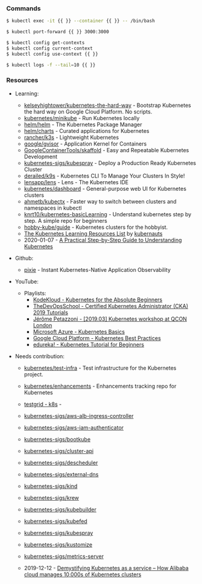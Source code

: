 ### Commands

```bash
$ kubectl exec -it {{ }} --container {{ }} -- /bin/bash

$ kubectl port-forward {{ }} 3000:3000

$ kubectl config get-contexts
$ kubectl config current-context
$ kubectl config use-context {{ }}

$ kubectl logs -f --tail=10 {{ }}
```

### Resources

- Learning:
    - [kelseyhightower/kubernetes-the-hard-way](https://github.com/kelseyhightower/kubernetes-the-hard-way/) - Bootstrap Kubernetes the hard way on Google Cloud Platform. No scripts.
    - [kubernetes/minikube](https://github.com/kubernetes/minikube) - Run Kubernetes locally
    - [helm/helm](https://github.com/helm/helm) - The Kubernetes Package Manager
    - [helm/charts](https://github.com/helm/charts) - Curated applications for Kubernetes
    - [rancher/k3s](https://github.com/rancher/k3s) - Lightweight Kubernetes
    - [google/gvisor](https://github.com/google/gvisor) - Application Kernel for Containers
    - [GoogleContainerTools/skaffold](https://github.com/GoogleContainerTools/skaffold) - Easy and Repeatable Kubernetes Development
    - [kubernetes-sigs/kubespray](https://github.com/kubernetes-sigs/kubespray) - Deploy a Production Ready Kubernetes Cluster
    - [derailed/k9s](https://github.com/derailed/k9s) - Kubernetes CLI To Manage Your Clusters In Style!
    - [lensapp/lens](https://github.com/lensapp/lens) - Lens - The Kubernetes IDE
    - [kubernetes/dashboard](https://github.com/kubernetes/dashboard) - General-purpose web UI for Kubernetes clusters
    - [ahmetb/kubectx](https://github.com/ahmetb/kubectx) - Faster way to switch between clusters and namespaces in kubectl
    - [knrt10/kubernetes-basicLearning](https://github.com/knrt10/kubernetes-basicLearning/) - Understand kubernetes step by step. A simple repo for beginners
    - [hobby-kube/guide](https://github.com/hobby-kube/guide) - Kubernetes clusters for the hobbyist.
    - [The Kubernetes Learning Resources List](https://docs.google.com/spreadsheets/d/10NltoF_6y3mBwUzQ4bcQLQfCE1BWSgUDcJXy-Qp2JEU/) by [kubernauts](https://twitter.com/kubernauts)
    - 2020-01-07 - [A Practical Step-by-Step Guide to Understanding Kubernetes](https://medium.com/better-programming/a-practical-step-by-step-guide-to-understanding-kubernetes-d8be7f82e533)

- Github:
    - [pixie](https://github.com/pixie-labs/pixie) - Instant Kubernetes-Native Application Observability

- YouTube:
    - Playlists:
        - [KodeKloud - Kubernetes for the Absolute Beginners](https://www.youtube.com/playlist?list=PL2We04F3Y_43dAehLMT5GxJhtk3mJtkl5)
        - [TheDevOpsSchool - Certified Kubernetes Administrator (CKA) 2019 Tutorials](https://www.youtube.com/playlist?list=PLDhScTEBdP8wE9gl8PkZu5dfHSCNI0UvL)
        - [Jérôme Petazzoni - [2019.03] Kubernetes workshop at QCON London](https://www.youtube.com/playlist?list=PLBAFXs0YjviJwCoxSUkUPhsSxDJzpZbJd)
        - [Microsoft Azure - Kubernetes Basics](https://www.youtube.com/playlist?list=PLLasX02E8BPCrIhFrc_ZiINhbRkYMKdPT)
        - [Google Cloud Platform - Kubernetes Best Practices](https://www.youtube.com/playlist?list=PLIivdWyY5sqL3xfXz5xJvwzFW_tlQB_GB)
        - [edureka! - Kubernetes Tutorial for Beginners](https://www.youtube.com/playlist?list=PL9ooVrP1hQOF907pPru97cKY9nKwOrDTP)

- Needs contribution:
    - [kubernetes/test-infra](https://github.com/kubernetes/test-infra) - Test infrastructure for the Kubernetes project.
    - [kubernetes/enhancements](https://github.com/kubernetes/enhancements) - Enhancements tracking repo for Kubernetes
    - [testgrid - k8s](https://testgrid.k8s.io/) -
    - [kubernetes-sigs/aws-alb-ingress-controller](https://github.com/kubernetes-sigs/aws-alb-ingress-controller)
    - [kubernetes-sigs/aws-iam-authenticator](https://github.com/kubernetes-sigs/aws-iam-authenticator)
    - [kubernetes-sigs/bootkube](https://github.com/kubernetes-sigs/bootkube)
    - [kubernetes-sigs/cluster-api](https://github.com/kubernetes-sigs/cluster-api)
    - [kubernetes-sigs/descheduler](https://github.com/kubernetes-sigs/descheduler)
    - [kubernetes-sigs/external-dns](https://github.com/kubernetes-sigs/external-dns)
    - [kubernetes-sigs/kind](https://github.com/kubernetes-sigs/kind)
    - [kubernetes-sigs/krew](https://github.com/kubernetes-sigs/krew)
    - [kubernetes-sigs/kubebuilder](https://github.com/kubernetes-sigs/kubebuilder)
    - [kubernetes-sigs/kubefed](https://github.com/kubernetes-sigs/kubefed)
    - [kubernetes-sigs/kubespray](https://github.com/kubernetes-sigs/kubespray)
    - [kubernetes-sigs/kustomize](https://github.com/kubernetes-sigs/kustomize)
    - [kubernetes-sigs/metrics-server](https://github.com/kubernetes-sigs/metrics-server)


    - 2019-12-12 - [Demystifying Kubernetes as a service – How Alibaba cloud manages 10,000s of Kubernetes clusters](https://www.cncf.io/blog/2019/12/12/demystifying-kubernetes-as-a-service-how-does-alibaba-cloud-manage-10000s-of-kubernetes-clusters/)
